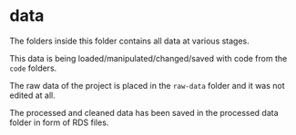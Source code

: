 # data

The folders inside this folder contains all data at various stages.

This data is being loaded/manipulated/changed/saved with code from the `code` folders.

The raw data of the project is placed in the `raw-data` folder and it was not edited at all.


The processed and cleaned data has been saved in the processed data folder in form of RDS files.


